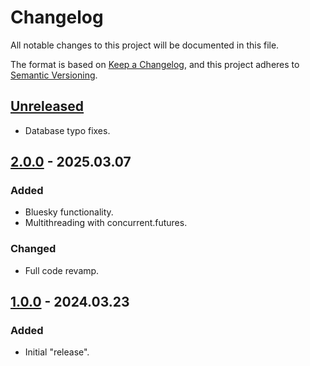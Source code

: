 # Changelog

All notable changes to this project will be documented in this file.

The format is based on [Keep a Changelog](https://keepachangelog.com/en/1.1.0/),
and this project adheres to [Semantic Versioning](https://semver.org/spec/v2.0.0.html).

## [Unreleased]

- Database typo fixes.

## [2.0.0] - 2025.03.07

### Added

- Bluesky functionality.
- Multithreading with concurrent.futures.

### Changed

- Full code revamp.

## [1.0.0] - 2024.03.23

### Added

- Initial "release".

[Unreleased]: https://github.com/OperaVaria/ancient-wisdom-bot/compare/1.0.0...HEAD
[2.0.0]: https://github.com/OperaVaria/ancient-wisdom-bot/compare/1.0.0...2.0.0
[1.0.0]: https://github.com/OperaVaria/ancient-wisdom-bot/releases/tag/1.0.0
